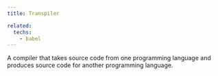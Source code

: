 ```yaml
---
title: Transpiler

related:
  techs:
    - babel
---
```


A compiler that takes source code from one programming language and produces source code for another programming language.


